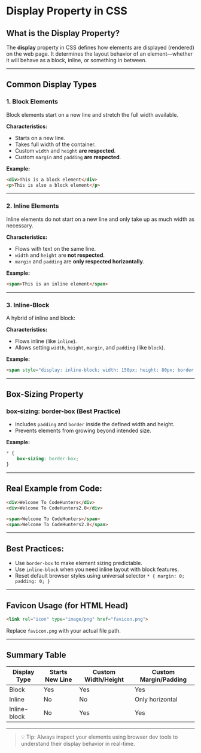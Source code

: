 # Display Property in CSS

## What is the Display Property?
The **display** property in CSS defines how elements are displayed (rendered) on the web page. It determines the layout behavior of an element—whether it will behave as a block, inline, or something in between.

---

## Common Display Types

### 1. Block Elements
Block elements start on a new line and stretch the full width available.

**Characteristics:**
- Starts on a new line.
- Takes full width of the container.
- Custom `width` and `height` **are respected**.
- Custom `margin` and `padding` **are respected**.

**Example:**
```html
<div>This is a block element</div>
<p>This is also a block element</p>
```

---

### 2. Inline Elements
Inline elements do not start on a new line and only take up as much width as necessary.

**Characteristics:**
- Flows with text on the same line.
- `width` and `height` are **not respected**.
- `margin` and `padding` are **only respected horizontally**.

**Example:**
```html
<span>This is an inline element</span>
```

---

### 3. Inline-Block
A hybrid of inline and block:

**Characteristics:**
- Flows inline (like `inline`).
- Allows setting `width`, `height`, `margin`, and `padding` (like `block`).

**Example:**
```html
<span style="display: inline-block; width: 150px; height: 80px; border: 1px solid blue;">Box</span>
```

---

## Box-Sizing Property

### box-sizing: border-box (Best Practice)
- Includes `padding` and `border` inside the defined width and height.
- Prevents elements from growing beyond intended size.

**Example:**
```css
* {
    box-sizing: border-box;
}
```

---

## Real Example from Code:
```html
<div>Welcome To CodeHunters</div>
<div>Welcome To CodeHunters2.0</div>

<span>Welcome To CodeHunters</span>
<span>Welcome To CodeHunters2.0</span>
```

---

## Best Practices:
- Use `border-box` to make element sizing predictable.
- Use `inline-block` when you need inline layout with block features.
- Reset default browser styles using universal selector `* { margin: 0; padding: 0; }`

---

## Favicon Usage (for HTML Head)
```html
<link rel="icon" type="image/png" href="favicon.png">
```
Replace `favicon.png` with your actual file path.

---

## Summary Table
| Display Type    | Starts New Line | Custom Width/Height | Custom Margin/Padding |
|-----------------|-----------------|----------------------|------------------------|
| Block           | Yes             | Yes                  | Yes                    |
| Inline          | No              | No                   | Only horizontal        |
| Inline-block    | No              | Yes                  | Yes                    |

---

> 💡 Tip: Always inspect your elements using browser dev tools to understand their display behavior in real-time.

